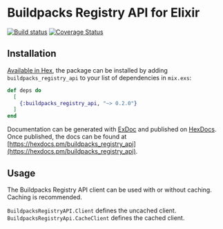 # Buildpacks Registry API for Elixir

[![Build status](https://badge.buildkite.com/e2f3cfac457b7e836ca3a434c8e8a5ad22cecd84432270630a.svg)](https://buildkite.com/flowerwork/buildpacks-registry-api)
[![Coverage Status](https://coveralls.io/repos/github/flowerworkio/buildpacks_registry_api/badge.svg?branch=phw-add-docs)](https://coveralls.io/github/flowerworkio/buildpacks_registry_api?branch=phw-add-docs)

## Installation

[Available in Hex](https://hex.pm/docs/publish), the package can be installed
by adding `buildpacks_registry_api` to your list of dependencies in `mix.exs`:

```elixir
def deps do
  [
    {:buildpacks_registry_api, "~> 0.2.0"}
  ]
end
```

Documentation can be generated with [ExDoc](https://github.com/elixir-lang/ex_doc)
and published on [HexDocs](https://hexdocs.pm). Once published, the docs can
be found at [https://hexdocs.pm/buildpacks_registry_api](https://hexdocs.pm/buildpacks_registry_api).

## Usage

The Buildpacks Registry API client can be used with or without caching. Caching is recommended.

`BuildpacksRegistryAPI.Client` defines the uncached client.
`BuildpacksRegistryApi.CacheClient` defines the cached client.
